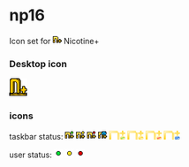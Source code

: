 # np16
Icon set for ![alt text](/n.png) Nicotine+


### Desktop icon
![alt text](/org.nicotine_plus.Nicotine.png)

### icons
taskbar status: ![alt text](/trayicon_connect.png) ![alt text](/trayicon_away.png) ![alt text](/trayicon_disconnect.png) ![alt text](/trayicon_msg.png)
![alt text](glass/trayicon_connect.png) ![alt text](glass/trayicon_away.png) ![alt text](glass/trayicon_disconnect.png) ![alt text](glass/trayicon_msg.png)


user status:
![alt text](/online.png)
![alt text](/away.png)
![alt text](/offline.png)
